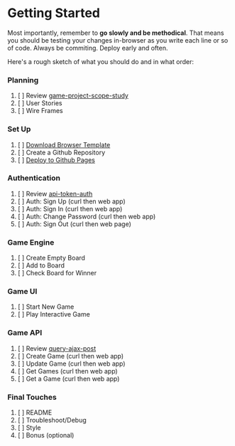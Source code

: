 # Getting Started

Most importantly, remember to **go slowly and be methodical**. That means you
should be testing your changes in-browser as you write each line or so of code.
Always be commiting. Deploy early and often.

Here's a rough sketch of what you should do and in what order:

### Planning
1.  [ ] Review [game-project-scope-study](https://github.com/ga-wdi-boston/game-project-scope-study/blob/master/study.md)
1.  [ ] User Stories
1.  [ ] Wire Frames

### Set Up
1.  [ ] [Download Browser Template](https://github.com/ga-wdi-boston/browser-template)
1.  [ ] Create a Github Repository
1.  [ ] [Deploy to Github Pages](https://github.com/ga-wdi-boston/gh-pages-deployment-guide)

### Authentication
1.  [ ] Review [api-token-auth](https://github.com/ga-wdi-boston/api-token-auth)
1.  [ ] Auth: Sign Up (curl then web app)
1.  [ ] Auth: Sign In (curl then web app)
1.  [ ] Auth: Change Password (curl then web app)
1.  [ ] Auth: Sign Out (curl then web page)

### Game Engine
1.  [ ] Create Empty Board
1.  [ ] Add to Board
1.  [ ] Check Board for Winner

### Game UI
1.  [ ] Start New Game
1.  [ ] Play Interactive Game

### Game API
1.  [ ] Review [query-ajax-post](https://github.com/ga-wdi-boston/jquery-ajax-post)
1.  [ ] Create Game (curl then web app)
1.  [ ] Update Game (curl then web app)
1.  [ ] Get Games (curl then web app)
1.  [ ] Get a Game (curl then web app)

### Final Touches
1.  [ ] README
2.  [ ] Troubleshoot/Debug
3.  [ ] Style
4.  [ ] Bonus (optional)
